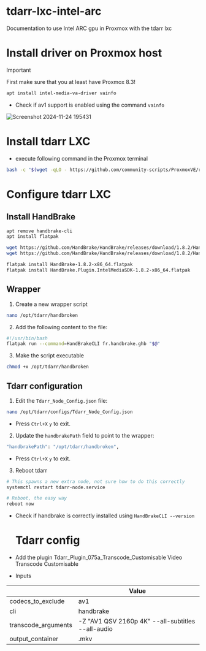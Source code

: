 # tdarr-lxc-intel-arc
Documentation to use Intel ARC gpu in Proxmox with the tdarr lxc

# Install driver on Proxmox host
> [!IMPORTANT] 
First make sure that you at least have Proxmox 8.3!

```bash
apt install intel-media-va-driver vainfo
```
- Check if av1 support is enabled using the command `vainfo`

![Screenshot 2024-11-24 195431](https://github.com/user-attachments/assets/c233cbe2-d330-48f5-bfb1-64eaa89c07a2)


# Install tdarr LXC
- execute following command in the Proxmox terminal
```bash
bash -c "$(wget -qLO - https://github.com/community-scripts/ProxmoxVE/raw/main/ct/tdarr.sh)"
```

# Configure tdarr LXC

## Install HandBrake
```bash
apt remove handbrake-cli
apt install flatpak

wget https://github.com/HandBrake/HandBrake/releases/download/1.8.2/HandBrake-1.8.2-x86_64.flatpak
wget https://github.com/HandBrake/HandBrake/releases/download/1.8.2/HandBrake.Plugin.IntelMediaSDK-1.8.2-x86_64.flatpak

flatpak install HandBrake-1.8.2-x86_64.flatpak
flatpak install HandBrake.Plugin.IntelMediaSDK-1.8.2-x86_64.flatpak
```

## Wrapper
1. Create a new wrapper script
```bash
nano /opt/tdarr/handbroken
```
2. Add the following content to the file:
```bash
#!/usr/bin/bash
flatpak run --command=HandBrakeCLI fr.handbrake.ghb "$@"
```
3. Make the script executable
```bash
chmod +x /opt/tdarr/handbroken
```

## Tdarr configuration
1. Edit the `Tdarr_Node_Config.json` file:
``` bash
nano /opt/tdarr/configs/Tdarr_Node_Config.json
```
  - Press `Ctrl+X` `y` to exit.
2. Update the `handbrakePath` field to point to the wrapper:
``` bash
"handbrakePath": "/opt/tdarr/handbroken",
```
  - Press `Ctrl+X` `y` to exit.
3. Reboot tdarr
```bash
# This spawns a new extra node, not sure how to do this correctly
systemctl restart tdarr-node.service

# Reboot, the easy way
reboot now
```

- Check if handbrake is correctly installed using `HandBrakeCLI --version`

  # Tdarr config
  
- Add the plugin
    Tdarr_Plugin_075a_Transcode_Customisable
    Video Transcode Customisable
- Inputs
  
|                     | Value
| ---                 | ---
| codecs_to_exclude   | av1
| cli                 | handbrake
| transcode_arguments | -Z "AV1 QSV 2160p 4K" --all-subtitles --all-audio
output_container | .mkv
